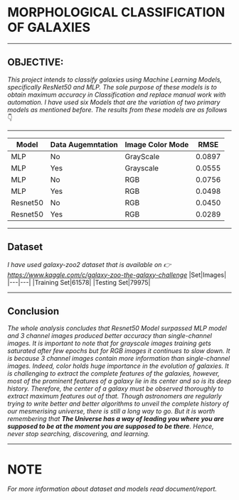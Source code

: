 # MORPHOLOGICAL CLASSIFICATION OF GALAXIES
---
## OBJECTIVE: 
*This project intends to classify galaxies using Machine Learning Models, specifically ResNet50 and MLP. The sole purpose of these models is to obtain maximum accuracy in Classification and replace manual work with automation. I have used six Models that are the variation of two primary models as mentioned before. The results from these models are as follows* 👇

---

|Model|Data Augemntation|Image Color Mode|RMSE|
|---|---|---|---|
|MLP|No|GrayScale|0.0897|
|MLP|Yes|Grayscale|0.0555|
|MLP|No|RGB|0.0756|
|MLP|Yes|RGB|0.0498|
|Resnet50|No|RGB|0.0450|
|Resnet50|Yes|RGB|0.0289|

---

## Dataset
*I have used galaxy-zoo2 dataset that is available on 👉 https://www.kaggle.com/c/galaxy-zoo-the-galaxy-challenge*
|Set|Images|
|---|---|
|Training Set|61578|
|Testing Set|79975|

---

## Conclusion
*The whole analysis concludes that Resnet50 Model surpassed MLP model and 3 channel images produced better accuracy than single-channel images. It is important to note that for grayscale images training gets saturated after few epochs but for RGB images it continues to slow down. It is because 3 channel images contain more information than single-channel images. Indeed, color holds huge importance in the evolution of galaxies. It is challenging to extract the complete features of the galaxies, however, most of the prominent features of a galaxy lie in its center and so is its deep history. Therefore, the center of a galaxy must be observed thoroughly to extract maximum features out of that. Though astronomers are regularly trying to write better and better algorithms to unveil the complete history of our mesmerising universe, there is still a long way to go. But it is worth remembering that **The Universe has a way of leading you where you are supposed to be at the moment you are supposed to be there**. Hence, never stop searching, discovering, and learning.*

---

# NOTE
*For more information about dataset and models read document/report.*

